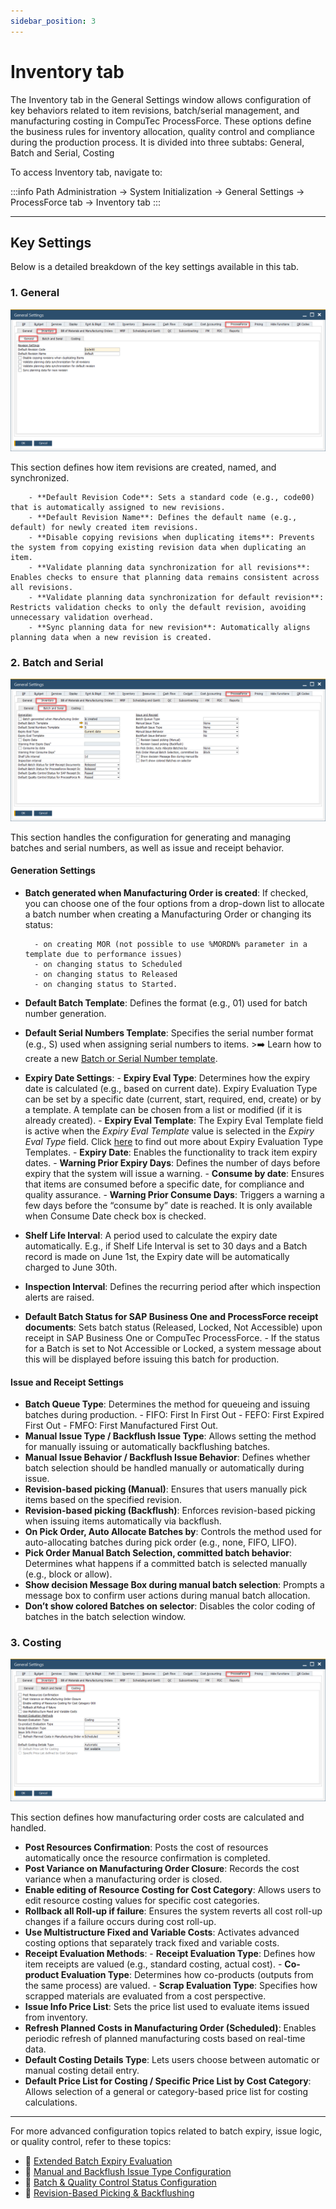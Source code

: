 ```yaml
---
sidebar_position: 3
---
```


# Inventory tab

 The Inventory tab in the General Settings window allows configuration of key behaviors related to item revisions, batch/serial management, and manufacturing costing in CompuTec ProcessForce. These options define the business rules for inventory allocation, quality control and compliance during the production process. It is divided into three subtabs: General, Batch and Serial, Costing

To access Inventory tab, navigate to:

:::info Path
Administration → System Initialization → General Settings → ProcessForce tab → Inventory tab
:::

---

## Key Settings

Below is a detailed breakdown of the key settings available in this tab.

### 1. General

![General tab](./media/inventory-tab/inventory-general.webp)

This section defines how item revisions are created, named, and synchronized.

        - **Default Revision Code**: Sets a standard code (e.g., code00) that is automatically assigned to new revisions.
        - **Default Revision Name**: Defines the default name (e.g., default) for newly created item revisions.
        - **Disable copying revisions when duplicating items**: Prevents the system from copying existing revision data when duplicating an item.
        - **Validate planning data synchronization for all revisions**: Enables checks to ensure that planning data remains consistent across all revisions.
        - **Validate planning data synchronization for default revision**: Restricts validation checks to only the default revision, avoiding unnecessary validation overhead.
        - **Sync planning data for new revision**: Automatically aligns planning data when a new revision is created.

### 2. Batch and Serial

![Batch and Serial](./media/inventory-tab/inventory-batch.webp)

This section handles the configuration for generating and managing batches and serial numbers, as well as issue and receipt behavior.

#### Generation Settings

- **Batch generated when Manufacturing Order is created**: If checked, you can choose one of the four options from a drop-down list to allocate a batch number when creating a Manufacturing Order or changing its status:

        - on creating MOR (not possible to use %MORDN% parameter in a template due to performance issues)
        - on changing status to Scheduled
        - on changing status to Released
        - on changing status to Started.
- **Default Batch Template**: Defines the format (e.g., 01) used for batch number generation.
- **Default Serial Numbers Template**: Specifies the serial number format (e.g., S) used when assigning serial numbers to items.
        >➡️ Learn how to create a new [Batch or Serial Number template](../../item-details/batch-serial-template-definition.md).
- **Expiry Date Settings**:
        - **Expiry Eval Type**: Determines how the expiry date is calculated (e.g., based on current date). Expiry Evaluation Type can be set by a specific date (current, start, required, end, create) or by a template. A template can be chosen from a list or modified (if it is already created).
        - **Expiry Eval Template**: The Expiry Eval Template field is active when the *Expiry Eval Template* value is selected in the *Expiry Eval Type* field. Click [here](../../inventory/batch-control/batch-control-settings/extended-batch-expiry-evaluation.md) to find out more about Expiry Evaluation Type Templates.
        - **Expiry Date**: Enables the functionality to track item expiry dates.
        - **Warning Prior Expiry Days**: Defines the number of days before expiry that the system will issue a warning.
        - **Consume by date**: Ensures that items are consumed before a specific date, for compliance and quality assurance.
        - **Warning Prior Consume Days**: Triggers a warning a few days before the “consume by” date is reached. It is only available when Consume Date check box is checked.
- **Shelf Life Interval**: A period used to calculate the expiry date automatically. E.g., if Shelf Life Interval is set to 30 days and a Batch record is made on June 1st, the Expiry date will be automatically charged to June 30th.
- **Inspection Interval**: Defines the recurring period after which inspection alerts are raised.
- **Default Batch Status for SAP Business One and ProcessForce receipt documents**: Sets batch status (Released, Locked, Not Accessible) upon receipt in SAP Business One or CompuTec ProcessForce.
        - If the status for a Batch is set to Not Accessible or Locked, a system message about this will be displayed before issuing this batch for production.

#### Issue and Receipt Settings

- **Batch Queue Type**: Determines the method for queueing and issuing batches during production.
        - FIFO: First In First Out
        - FEFO: First Expired First Out
        - FMFO: First Manufactured First Out.
- **Manual Issue Type / Backflush Issue Type**: Allows setting the method for manually issuing or automatically backflushing batches.
- **Manual Issue Behavior / Backflush Issue Behavior**: Defines whether batch selection should be handled manually or automatically during issue.
- **Revision-based picking (Manual)**: Ensures that users manually pick items based on the specified revision.
- **Revision-based picking (Backflush)**: Enforces revision-based picking when issuing items automatically via backflush.
- **On Pick Order, Auto Allocate Batches by**: Controls the method used for auto-allocating batches during pick order (e.g., none, FIFO, LIFO).
- **Pick Order Manual Batch Selection, committed batch behavior**: Determines what happens if a committed batch is selected manually (e.g., block or allow).
- **Show decision Message Box during manual batch selection**: Prompts a message box to confirm user actions during manual batch allocation.
- **Don’t show colored Batches on selector**: Disables the color coding of batches in the batch selection window.

### 3. Costing

![Costing](./media/inventory-tab/inventory-costing.webp)

This section defines how manufacturing order costs are calculated and handled.

- **Post Resources Confirmation**: Posts the cost of resources automatically once the resource confirmation is completed.
- **Post Variance on Manufacturing Order Closure**: Records the cost variance when a manufacturing order is closed.
- **Enable editing of Resource Costing for Cost Category**: Allows users to edit resource costing values for specific cost categories.
- **Rollback all Roll-up if failure**: Ensures the system reverts all cost roll-up changes if a failure occurs during cost roll-up.
- **Use Multistructure Fixed and Variable Costs**: Activates advanced costing options that separately track fixed and variable costs.
- **Receipt Evaluation Methods**:
        - **Receipt Evaluation Type**: Defines how item receipts are valued (e.g., standard costing, actual cost).
        - **Co-product Evaluation Type**: Determines how co-products (outputs from the same process) are valued.
        - **Scrap Evaluation Type**: Specifies how scrapped materials are evaluated from a cost perspective.
- **Issue Info Price List**: Sets the price list used to evaluate items issued from inventory.
- **Refresh Planned Costs in Manufacturing Order (Scheduled)**: Enables periodic refresh of planned manufacturing costs based on real-time data.
- **Default Costing Details Type**: Lets users choose between automatic or manual costing detail entry.
- **Default Price List for Costing / Specific Price List by Cost Category**: Allows selection of a general or category-based price list for costing calculations.

---

For more advanced configuration topics related to batch expiry, issue logic, or quality control, refer to these topics:

- 🔗 [Extended Batch Expiry Evaluation](../../inventory/batch-control/batch-control-settings/extended-batch-expiry-evaluation.md)  
- 🔗 [Manual and Backflush Issue Type Configuration](../../inventory/batch-control/batch-control-settings/manual-and-backflush-issue-type-configuration.md)  
- 🔗 [Batch & Quality Control Status Configuration](../../inventory/batch-control/batch-control-settings/configuration-batch-and-quality-control-status.md)  
- 🔗 [Revision-Based Picking & Backflushing](../../manufacturing/revision-based-picking.md)
